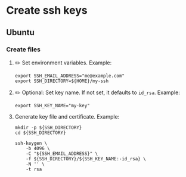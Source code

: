 # Create ssh keys

## Ubuntu

### Create files

1. :pencil2: Set environment variables.  Example:

    ```console
    export SSH_EMAIL_ADDRESS="me@example.com"
    export SSH_DIRECTORY=${HOME}/my-ssh
    ```

1. :pencil2: Optional: Set key name.   If not set, it defaults to `id_rsa`.  Example:

    ```console
    export SSH_KEY_NAME="my-key"
    ```

1. Generate key file and certificate.  Example:

    ```console
    mkdir -p ${SSH_DIRECTORY}
    cd ${SSH_DIRECTORY}

    ssh-keygen \
        -b 4096 \
        -C "${SSH_EMAIL_ADDRESS}" \
        -f ${SSH_DIRECTORY}/${SSH_KEY_NAME:-id_rsa} \
        -N '' \
        -t rsa
    ```
